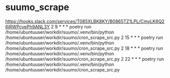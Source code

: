 # suumo_scrape

https://hooks.slack.com/services/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
2 9 * * * poetry run /home/ubuntuuser/workdir/suumo/.venv/bin/python /home/ubuntuuser/workdir/suumo/cron_scrape_src.py
2 15 * * * poetry run /home/ubuntuuser/workdir/suumo/.venv/bin/python /home/ubuntuuser/workdir/suumo/cron_scrape_src.py
2 18 * * * poetry run /home/ubuntuuser/workdir/suumo/.venv/bin/python /home/ubuntuuser/workdir/suumo/cron_scrape_src.py
2 22 * * * poetry run /home/ubuntuuser/workdir/suumo/.venv/bin/python /home/ubuntuuser/workdir/suumo/cron_scrape_src.py
